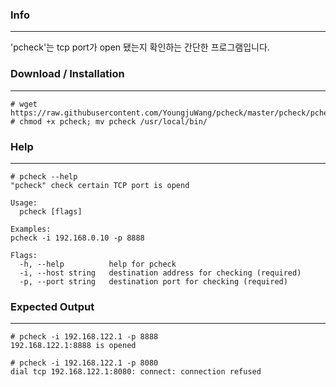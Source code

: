 ### Info
---

'pcheck'는 tcp port가 open 됐는지 확인하는 간단한 프로그램입니다.

### Download / Installation
---

```
# wget https://raw.githubusercontent.com/YoungjuWang/pcheck/master/pcheck/pcheck
# chmod +x pcheck; mv pcheck /usr/local/bin/
```

### Help
---

```
# pcheck --help
"pcheck" check certain TCP port is opend

Usage:
  pcheck [flags]

Examples:
pcheck -i 192.168.0.10 -p 8888

Flags:
  -h, --help          help for pcheck
  -i, --host string   destination address for checking (required)
  -p, --port string   destination port for checking (required)
```

### Expected Output
---

```
# pcheck -i 192.168.122.1 -p 8888
192.168.122.1:8888 is opened

# pcheck -i 192.168.122.1 -p 8080
dial tcp 192.168.122.1:8080: connect: connection refused
```

